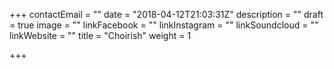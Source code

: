+++
contactEmail = ""
date = "2018-04-12T21:03:31Z"
description = ""
draft = true
image = ""
linkFacebook = ""
linkInstagram = ""
linkSoundcloud = ""
linkWebsite = ""
title = "Choirish"
weight = 1

+++
